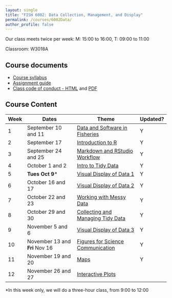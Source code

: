```yaml
---
layout: single
title: "FISH 6002: Data Collection, Management, and Display"
permalink: /courses/6002Data/
author_profile: false
---
```


Our class meets twice per week:
M: 15:00 to 16:00, T: 09:00 to 11:00

Classroom: W3018A

## Course documents 
- [Course syllabus](/courses/6002Data/6002Syllabus/)
- [Assignment guide](/courses/6002Data/6002Assignmentguide/) 
- [Class code of conduct - HTML](/courses/coursesCodeofConduct/) and [PDF](/assets/images/FISHCodeofConduct.pdf)

## Course Content

| **Week**  | **Dates**  | **Theme**  |  **Updated?** | 
|-----------|------------|-------------|-------|
|1| September 10 and 11  | [Data and Software in Fisheries](/courses/6002Data/6002Week1/)| Y |
|2| September 17 | [Introduction to R](/courses/6002Data/6002Week2/) | Y |
|3| September 24 and 25 | [Markdown and RStudio Workflow](/courses/6002Data/6002Week3) | Y |
|4| October 1 and 2 | [Intro to Tidy Data](/courses/6002Data/6002Week4/) | Y |
|5| **Tues Oct 9*** | [Visual Display of Data 1](/courses/6002Data/6002Week5/) | Y |
|6| October 16 and 17 | [Visual Display of Data 2](/courses/6002Data/6002Week6/) | Y |
|7| October 22 and 23 | [Working with Messy Data](/courses/6002Data/6002Week7) | Y |
|8| October 29 and 30 | [Collecting and Managing Tidy Data](/courses/6002Data/6002Week8) | Y | 
|9| November 5 and 6| [Visual Display of Data 3](/courses/6002Data/6002Week9) | Y |
|10| November 13 and **Fri** Nov 16| [Figures for Science Communication](/courses/6002Data/6002Week10) | Y |
|11| November 19 and 20  | [Maps](/courses/6002Data/6002Week11) | Y |
|12| November 26 and 27| [Interactive Plots](/courses/6002Data/6002Week12) |

*In this week only, we will do a three-hour class, from 9:00 to 12:00